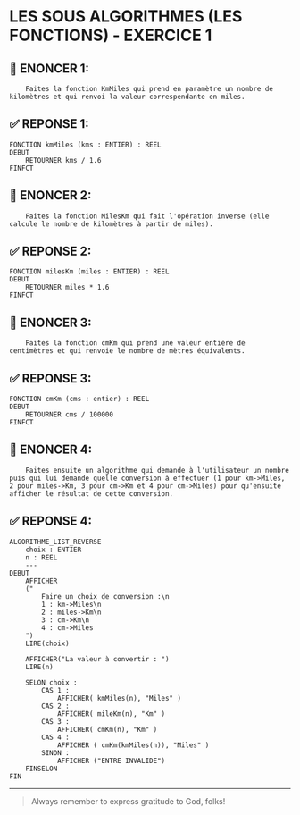 # LES SOUS ALGORITHMES (LES FONCTIONS) - EXERCICE 1 

## 🌟 ENONCER 1:
```
    Faites la fonction KmMiles qui prend en paramètre un nombre de kilomètres et qui renvoi la valeur correspendante en miles.
```

## ✅ REPONSE 1:

````
FONCTION kmMiles (kms : ENTIER) : REEL
DEBUT
    RETOURNER kms / 1.6
FINFCT
````

## 🌟 ENONCER 2:
```
    Faites la fonction MilesKm qui fait l'opération inverse (elle calcule le nombre de kilomètres à partir de miles).
```

## ✅ REPONSE 2:

````
FONCTION milesKm (miles : ENTIER) : REEL
DEBUT
    RETOURNER miles * 1.6
FINFCT
````

## 🌟 ENONCER 3:
```
    Faites la fonction cmKm qui prend une valeur entière de centimètres et qui renvoie le nombre de mètres équivalents.
```

## ✅ REPONSE 3:

````
FONCTION cmKm (cms : entier) : REEL
DEBUT
    RETOURNER cms / 100000
FINFCT
````

## 🌟 ENONCER 4:
```
    Faites ensuite un algorithme qui demande à l'utilisateur un nombre puis qui lui demande quelle conversion à effectuer (1 pour km->Miles, 2 pour miles->Km, 3 pour cm->Km et 4 pour cm->Miles) pour qu'ensuite afficher le résultat de cette conversion.
```

## ✅ REPONSE 4:

````
ALGORITHME_LIST_REVERSE
    choix : ENTIER
    n : REEL
    ---
DEBUT
    AFFICHER
    (" 
        Faire un choix de conversion :\n
        1 : km->Miles\n
        2 : miles->Km\n
        3 : cm->Km\n
        4 : cm->Miles
    ")
    LIRE(choix)

    AFFICHER("La valeur à convertir : ")
    LIRE(n)

    SELON choix : 
        CAS 1 : 
            AFFICHER( kmMiles(n), "Miles" )
        CAS 2 :
            AFFICHER( mileKm(n), "Km" )
        CAS 3 : 
            AFFICHER( cmKm(n), "Km" )
        CAS 4 :
            AFFICHER ( cmKm(kmMiles(n)), "Miles" ) 
        SINON : 
            AFFICHER ("ENTRE INVALIDE")
    FINSELON
FIN 
````
    
    

--- 

> Always remember to express gratitude to God, folks!